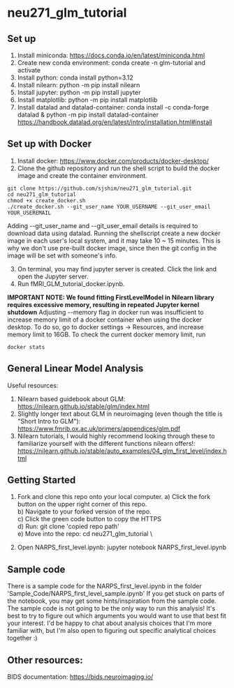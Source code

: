 # neu271_glm_tutorial

## Set up
1. Install miniconda: https://docs.conda.io/en/latest/miniconda.html
2. Create new conda environment: conda create -n glm-tutorial and activate
3. Install python: conda install python=3.12
4. Install nilearn: python -m pip install nilearn
5. Install jupyter: python -m pip install jupyter
6. Install matplotlib: python -m pip install matplotlib
7. Install datalad and datalad-container: conda install -c conda-forge datalad & python -m pip install datalad-container \
https://handbook.datalad.org/en/latest/intro/installation.html#install

## Set up with Docker
1. Install docker: https://www.docker.com/products/docker-desktop/
2. Clone the github repository and run the shell script to build the docker image and create the container environment.
```shell
git clone https://github.com/sjshim/neu271_glm_tutorial.git
cd neu271_glm_tutorial
chmod +x create_docker.sh
./create_docker.sh --git_user_name YOUR_USERNAME --git_user_email YOUR_USEREMAIL
```
Adding --git_user_name and --git_user_email details is required to download data using datalad. Running the shellscript create a new docker image in each user's local system, and it may take 10 ~ 15 minutes. This is why we don't use pre-built docker image, since then the git config in the image will be set with someone's info.

3. On terminal, you may find jupyter server is created. Click the link and open the Jupyter server.
4. Run fMRI_GLM_tutorial_docker.ipynb. 

**IMPORTANT NOTE: We found fitting FirstLevelModel in Nilearn library requires excessive memory, resulting in repeated Jupyter kernel shutdown** Adjusting --memory flag in docker run was insufficient to increase memory limit of a docker container when using the docker desktop. To do so, go to docker settings -> Resources, and increase memory limit to 16GB. To check the current docker memory limit, run 
```shell
docker stats
``` 

## General Linear Model Analysis
Useful resources:
1. Nilearn based guidebook about GLM: https://nilearn.github.io/stable/glm/index.html
2. Slightly longer text about GLM in neuroimaging (even though the title is "Short Intro to GLM"): https://www.fmrib.ox.ac.uk/primers/appendices/glm.pdf
3. Nilearn tutorials, I would highly recommend looking through these to familiarize yourself with the different functions nilearn offers!: https://nilearn.github.io/stable/auto_examples/04_glm_first_level/index.html

## Getting Started
1. Fork and clone this repo onto your local computer.
    a) Click the fork button on the upper right corner of this repo. \
    b) Navigate to your forked version of the repo. \
    c) Click the green code button to copy the HTTPS \
    d) Run: git clone 'copied repo path' \
    e) Move into the repo: cd neu271_glm_tutorial \

2. Open NARPS_first_level.ipynb: jupyter notebook NARPS_first_level.ipynb

## Sample code
There is a sample code for the NARPS_first_level.ipynb in the folder 'Sample_Code/NARPS_first_level_sample.ipynb'
If you get stuck on parts of the notebook, you may get some hints/inspiration from the sample code. 
The sample code is not going to be the only way to run this analysis! It's best to try to figure out which arguments you would want to use that best fit your interest. I'd be happy to chat about analysis choices that I'm more familiar with, but I'm also open to figuring out specific analytical choices together :) 

## Other resources:
BIDS documentation: https://bids.neuroimaging.io/
